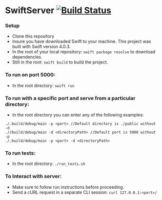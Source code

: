 # SwiftServer [![Build Status](https://travis-ci.org/ericdrosado/Swift-Server.svg?branch=master)](https://travis-ci.org/ericdrosado/Swift-Server) 

### Setup
+ Clone this repository
+ Insure you have downloaded Swift to your machine. This project was built with Swift version 4.0.3.
+ In the root of your local repository:
```swift package resolve```
to download dependencies.
+ Still in the root:
```swift build```
to build the project.

### To run on port 5000:
+ In the root directory:
```swift run```

### To run with a specific port and serve from a particular directory:
+ In the root directory you can enter any of the following examples:
```
./.build/debug/main -p <port> //Default directory is ./public without -d
.//build/debug/main -d <directoryPath> //Default port is 5000 without -p
./.build/debug/main -p <port> -d <directoryPath>
```

### To run tests:
+ In the root directory:
```./run_tests.sh```

### To Interact with server:
+ Make sure to follow run instructions before proceeding.
+ Send a cURL request in a separate CLI session:
```curl 127.0.0.1:<port>/```
